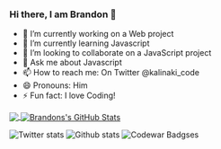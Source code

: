 ### Hi there, I am Brandon 👋

- 🔭 I’m currently working on a Web project
- 🌱 I’m currently learning Javascript
- 👯 I’m looking to collaborate on a JavaScript project 
- 💬 Ask me about Javascript  
- 📫 How to reach me: On Twitter @kalinaki_code
- 😄 Pronouns: Him
- ⚡ Fun fact: I love Coding!
<a href="https://github.com/Brandon-MK/Brandon-MK">
  <img align="center" src="https://github-readme-stats.vercel.app/api/top-langs/?username=Brandon-MK&hide=java,html&title_color=ffffff&text_color=c9cacc&icon_color=2bbc8a&bg_color=1d1f21" />
</a>
<a href="https://github.com/Brandon-MK/Brandon-MK">
  <img align="center" src="https://github-readme-stats.vercel.app/api?username=Brandon-MK&show_icons=true&line_height=27&count_private=true&title_color=ffffff&text_color=c9cacc&icon_color=2bbc8a&bg_color=1d1f21" alt="Brandons's GitHub Stats" />
</a>

![Twitter stats](https://img.shields.io/twitter/follow/kalinaki_code?color=blue&label=Twitter%20FOLLOWERS&logo=twitter&style=for-the-badge)
![Github stats](https://img.shields.io/github/followers/Brandon-MK?color=blue&label=GITHUB%20FOLLOWERS&logo=github&style=for-the-badge)
![Codewar Badgses](https://www.codewars.com/users/Kalinaki%20Mosh/badges/small)

